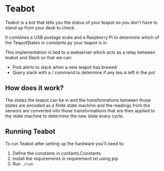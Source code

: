 # Teabot

Teabot is a bot that tells you the status of your teapot so you don't have to
stand up from your desk to check.

It combines a USB postage scale and a Raspberry Pi to determine which of the 
TeapotStates in constants.py your teapot is in.

This implementation is tied to a webserver which acts as a relay between teabot
and Slack so that we can:

* Post alerts to slack when a new teapot has brewed
* Query slack with a / command to determine if any tea is left in the pot

## How does it work?

The states the teapot can be in and the transformations between those states
are encoded as a finite state machine and the readings from the sensors are
converted into those transformations that are then applied to the state
machine to determine the new state every cycle.

## Running Teabot

To run Teabot after setting up the hardware you'll need to:

1) Define the constants in contants.Constants
2) Install the requirements in requirement.txt using pip
3) Run ```./run```
